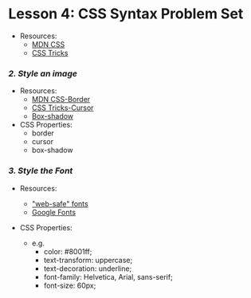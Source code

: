 # Lesson 4: CSS Syntax Problem Set
- Resources:
	- [MDN CSS](https://developer.mozilla.org/en-US/docs/Web/CSS/Reference)
	- [CSS Tricks](https://css-tricks.com/almanac/)

### *2. Style an image*
- Resources:
	- [MDN CSS-Border](https://developer.mozilla.org/en-US/docs/Web/CSS/border)
	- [CSS Tricks-Cursor](https://developer.mozilla.org/en-US/docs/Web/CSS/border)
	- [Box-shadow](https://www.cssmatic.com/box-shadow)
- CSS Properties: 
	- border
	- cursor
	- box-shadow

### *3. Style the Font*
- Resources:
	- ["web-safe" fonts](https://www.cssfontstack.com/)
	- [Google Fonts](https://fonts.google.com/)

- CSS Properties: 
    - e.g.
       - color: #8001ff;
       - text-transform: uppercase;
       - text-decoration: underline;
       - font-family: Helvetica, Arial, sans-serif;
       - font-size: 60px;